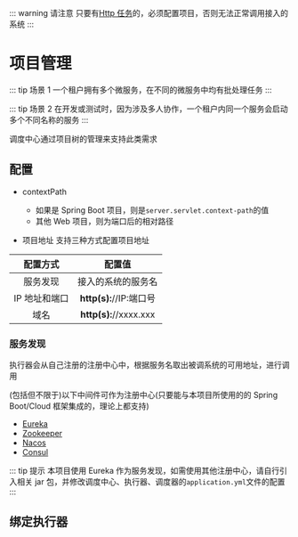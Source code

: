 ::: warning 请注意
只要有[Http 任务](/feature/dispatch/job.md#http-任务)的，必须配置项目，否则无法正常调用接入的系统
:::

# 项目管理

::: tip 场景 1
一个租户拥有多个微服务，在不同的微服务中均有批处理任务
:::

::: tip 场景 2
在开发或测试时，因为涉及多人协作，一个租户内同一个服务会启动多个不同名称的服务
:::

调度中心通过项目树的管理来支持此类需求

## 配置

- contextPath

  - 如果是 Spring Boot 项目，则是`server.servlet.context-path`的值
  - 其他 Web 项目，则为端口后的相对路径

- 项目地址
  支持三种方式配置项目地址

|   配置方式    |           配置值           |
| :-----------: | :------------------------: |
|   服务发现    |     接入的系统的服务名     |
| IP 地址和端口 | <b>http(s):</b>//IP:端口号 |
|     域名      | <b>http(s):</b>//xxxx.xxx  |

### 服务发现

执行器会从自己注册的注册中心中，根据服务名取出被调系统的可用地址，进行调用

(包括但不限于)以下中间件可作为注册中心(只要能与本项目所使用的的 Spring Boot/Cloud 框架集成的，理论上都支持)

- [Eureka](https://spring.io/projects/spring-cloud-netflix)
- [Zookeeper](https://spring.io/projects/spring-cloud-zookeeper)
- [Nacos](https://spring.io/projects/spring-cloud-alibaba)
- [Consul](https://spring.io/projects/spring-cloud-consul)

::: tip 提示
本项目使用 Eureka 作为服务发现，如需使用其他注册中心，请自行引入相关 jar 包，并修改调度中心、执行器、调度器的`application.yml`文件的配置
:::

## 绑定执行器
